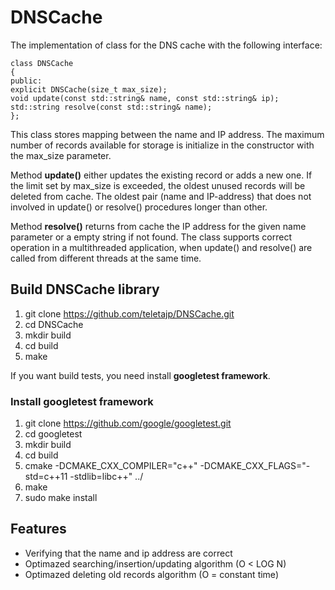 # DNSCache
The implementation of class for the DNS cache with the following interface:
```
class DNSCache
{
public:
explicit DNSCache(size_t max_size);
void update(const std::string& name, const std::string& ip);
std::string resolve(const std::string& name);
};
```
This class stores mapping between the name and IP address. The maximum number of records available for storage is initialize in the constructor with the max_size parameter.

Method **update()** either updates the existing record or adds a new one. If the limit set by max_size is exceeded, the oldest unused records will be deleted from cache. The oldest pair (name and IP-address) that does not involved in update() or resolve() procedures longer than other.

Method **resolve()** returns from cache the IP address for the given name parameter or a empty string if not found.
The class supports correct operation in a multithreaded application, when update() and resolve() are called from different threads at the same time.

## Build DNSCache library
1. git clone https://github.com/teletajp/DNSCache.git
2. cd DNSCache
3. mkdir build
4. cd build
5. make

If you want build tests, you need install **googletest framework**.
### Install googletest framework
1. git clone https://github.com/google/googletest.git
2. cd googletest
3. mkdir build
4. cd build
5. cmake -DCMAKE_CXX_COMPILER="c++" -DCMAKE_CXX_FLAGS="-std=c++11 -stdlib=libc++" ../
6. make
7. sudo make install

## Features

*   Verifying that the name and ip address are correct
*   Optimazed searching/insertion/updating algorithm (O < LOG N)
*   Optimazed deleting old records algorithm (O = constant time) 